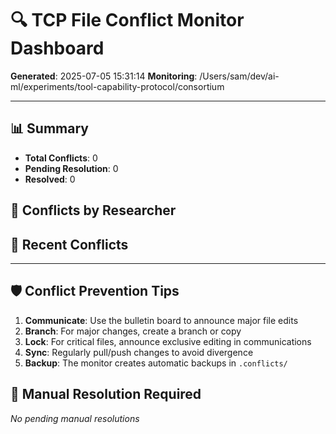 # 🔍 TCP File Conflict Monitor Dashboard
**Generated**: 2025-07-05 15:31:14
**Monitoring**: /Users/sam/dev/ai-ml/experiments/tool-capability-protocol/consortium

---

## 📊 Summary
- **Total Conflicts**: 0
- **Pending Resolution**: 0
- **Resolved**: 0

## 👥 Conflicts by Researcher

## 🔴 Recent Conflicts

---

## 🛡️ Conflict Prevention Tips
1. **Communicate**: Use the bulletin board to announce major file edits
2. **Branch**: For major changes, create a branch or copy
3. **Lock**: For critical files, announce exclusive editing in communications
4. **Sync**: Regularly pull/push changes to avoid divergence
5. **Backup**: The monitor creates automatic backups in `.conflicts/`

## 🔧 Manual Resolution Required
*No pending manual resolutions*
